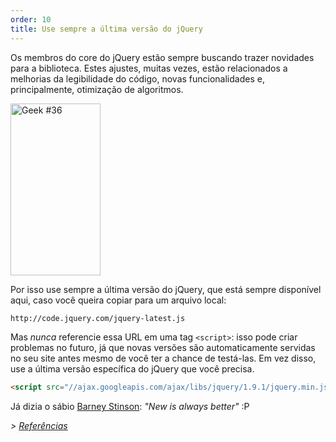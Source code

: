 ```yaml
---
order: 10
title: Use sempre a última versão do jQuery
---
```


Os membros do core do jQuery estão sempre buscando trazer novidades para a biblioteca. Estes ajustes, muitas vezes, estão relacionados a melhorias da legibilidade do código, novas funcionalidades e, principalmente, otimização de algoritmos.

<div class="img-right">
  <img id="geek-36" class="icos-geek" src="http://browserdiet.com/en/assets/img/36.png" alt="Geek #36" width="144" height="275" />
</div>

Por isso use sempre a última versão do jQuery, que está sempre disponível aqui, caso você queira copiar para um arquivo local:

```html
http://code.jquery.com/jquery-latest.js
```

Mas _nunca_ referencie essa URL em uma tag `<script>`: isso pode criar problemas no futuro, já que novas versões são automaticamente servidas no seu site antes mesmo de você ter a chance de testá-las. Em vez disso, use a última versão específica do jQuery que você precisa.

```html
<script src="//ajax.googleapis.com/ajax/libs/jquery/1.9.1/jquery.min.js"></script>
```

Já dizia o sábio [Barney Stinson](/img/new-is-always-better.gif): *"New is always better"* :P

*> [Referências](https://github.com/zenorocha/browser-diet/wiki/References#always-use-the-latest-version-of-jquery)*
